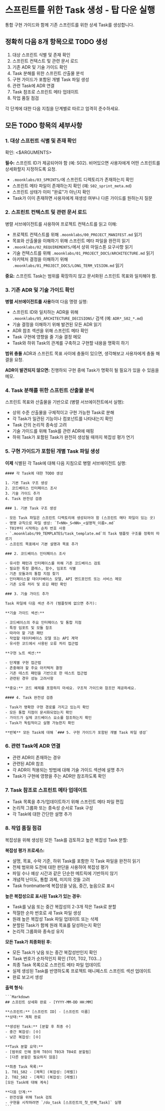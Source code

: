 # 스프린트를 위한 Task 생성 - 탑 다운 실행

통합 구현 가이드와 함께 기존 스프린트를 위한 상세 Task를 생성합니다.

## 정확히 다음 8개 항목으로 TODO 생성

1. 대상 스프린트 식별 및 존재 확인
2. 스프린트 컨텍스트 및 관련 문서 로드
3. 기존 ADR 및 기술 가이드 확인
4. Task 분해를 위한 스프린트 산출물 분석
5. 구현 가이드가 포함된 개별 Task 파일 생성
6. 관련 Task에 ADR 연결
7. Task 참조로 스프린트 메타 업데이트
8. 작업 품질 점검

각 단계에 대한 다음 지침을 단계별로 따르고 엄격히 준수하세요.

## 모든 TODO 항목의 세부사항

### 1. 대상 스프린트 식별 및 존재 확인

확인: <$ARGUMENTS>

**필수:** 스프린트 ID가 제공되어야 함 (예: S02). 비어있으면 사용자에게 어떤 스프린트를 상세화할지 지정하도록 요청.

- `.moonklabs/03_SPRINTS/`에 스프린트 디렉토리가 존재하는지 확인
- 스프린트 메타 파일이 존재하는지 확인 (예: `S02_sprint_meta.md`)
- 스프린트 상태가 이미 "완료"가 아닌지 확인
- Task가 이미 존재하면 사용자에게 재생성 여부나 다른 가이드를 원하는지 질문

### 2. 스프린트 컨텍스트 및 관련 문서 로드

병렬 서브에이전트를 사용하여 프로젝트 컨텍스트를 읽고 이해:

- 프로젝트 컨텍스트를 위해 `.moonklabs/00_PROJECT_MANIFEST.md` 읽기
- 목표와 산출물을 이해하기 위해 스프린트 메타 파일을 완전히 읽기
- `.moonklabs/02_REQUIREMENTS/`에서 상위 마일스톤 요구사항 읽기
- 기술 컨텍스트를 위해 `.moonklabs/01_PROJECT_DOCS/ARCHITECTURE.md` 읽기
- 아키텍처 결정을 이해하기 위해 `.moonklabs/01_PROJECT_DOCS/LONG_TERM_VISION.md` 읽기

**중요:** 스프린트 Task는 범위를 확장하지 않고 문서화된 스프린트 목표와 일치해야 함.

### 3. 기존 ADR 및 기술 가이드 확인

**병렬 서브에이전트를 사용**하여 다음 명령 실행:

- 스프린트 ID와 일치하는 ADR을 위해 `.moonklabs/05_ARCHITECTURE_DECISIONS/` 검색 (예: `ADR*_S02_*.md`)
- 기술 결정을 이해하기 위해 발견된 모든 ADR 읽기
- ADR 참조 섹션을 위해 스프린트 메타 확인
- Task 구현에 영향을 줄 기술 결정 메모
- Task와 하위 Task의 관계를 구축하고 구현할 내용을 명확히 하기

**범위 충돌** ADR과 스프린트 목표 사이에 충돌이 있으면, 생각해보고 사용자에게 충돌 해결을 요청.

**ADR이 발견되지 않으면:** 진행하되 구현 중에 Task가 명확히 될 필요가 있을 수 있음을 메모.

### 4. Task 분해를 위한 스프린트 산출물 분석

스프린트 목표와 산출물을 기반으로 (병렬 서브에이전트에서 실행):

- 상위 수준 산출물을 구체적이고 구현 가능한 Task로 분해
- 각 Task가 일관된 기능이나 컴포넌트를 나타내는지 확인
- Task 간의 논리적 종속성 고려
- 기술 가이드를 위해 Task를 관련 ADR에 매핑
- 하위 Task가 포함된 Task가 완전히 생성될 때까지 복잡성 평가 연기

### 5. 구현 가이드가 포함된 개별 Task 파일 생성

**이제** 식별된 각 Task에 대해 다음 지침으로 병렬 서브에이전트 실행:

    #### 각 Task에 대한 TODO 생성

    1. 기본 Task 구조 생성
    2. 코드베이스 인터페이스 조사
    3. 기술 가이드 추가
    4. Task 완전성 검증

    ### 1. 기본 Task 구조 생성

    - 모든 Task 파일은 스프린트 디렉토리에 생성되어야 함 (스프린트 메타 파일이 있는 곳)
    - 명명 규칙으로 파일 생성: `T<NN>_S<NN>_<설명적_이름>.md`
    - T01부터 시작하는 순차 번호 사용
    - `.moonklabs/99_TEMPLATES/task_template.md`의 Task 템플릿 구조를 정확히 따르기
    - 스프린트 목표에서 기본 설명과 목표 추가

    ### 2. 코드베이스 인터페이스 조사

    - 유사한 패턴과 인터페이스를 위해 기존 코드베이스 검토
    - 필요한 특정 클래스, 함수, 임포트 식별
    - 기존 모듈과의 통합 지점 찾기
    - 인터페이스할 데이터베이스 모델, API 엔드포인트 또는 서비스 메모
    - 기존 오류 처리 및 로깅 패턴 확인

    ### 3. 기술 가이드 추가

    Task 파일에 다음 섹션 추가 (템플릿에 없으면 추가):

    **기술 가이드 섹션:**

    - 코드베이스의 주요 인터페이스 및 통합 지점
    - 특정 임포트 및 모듈 참조
    - 따라야 할 기존 패턴
    - 작업할 데이터베이스 모델 또는 API 계약
    - 유사한 코드에서 사용된 오류 처리 접근법

    **구현 노트 섹션:**

    - 단계별 구현 접근법
    - 존중해야 할 주요 아키텍처 결정
    - 기존 테스트 패턴을 기반으로 한 테스트 접근법
    - 관련된 경우 성능 고려사항

    **중요:** 코드 예제를 포함하지 마세요. 구조적 가이드와 참조만 제공하세요.

    #### 4. Task 완전성 검증

    - Task가 명확한 구현 경로를 가지고 있는지 확인
    - 모든 통합 지점이 문서화되었는지 확인
    - 가이드가 실제 코드베이스 요소를 참조하는지 확인
    - Task가 독립적이고 실행 가능한지 확인

    **반복** 모든 Task에 대해 `### 5. 구현 가이드가 포함된 개별 Task 파일 생성`

### 6. 관련 Task에 ADR 연결

- 관련 ADR이 존재하는 경우
- 관련된 ADR 참조
- 각 ADR이 적용되는 방법에 대해 기술 가이드 섹션에 설명 추가
- Task가 구현에 영향을 주는 ADR만 참조하도록 확인

### 7. Task 참조로 스프린트 메타 업데이트

- Task 목록을 추가/업데이트하기 위해 스프린트 메타 파일 편집
- 논리적 그룹화 또는 종속성 순서로 Task 구성
- 각 Task에 대한 간단한 설명 추가

### 8. 작업 품질 점검

복잡성을 위해 생성된 모든 Task를 검토하고 높은 복잡성 Task 분할:

**복잡성 평가 프로세스:**

- 설명, 목표, 수락 기준, 하위 Task를 포함한 각 Task 파일을 완전히 읽기
- 전체 범위와 도전에 대한 판단을 사용하여 복잡성 평가
- 파일 수나 예상 시간과 같은 단순한 메트릭에 기반하지 않기
- 개념적 난이도, 통합 과제, 미지의 것들 고려
- Task frontmatter에 복잡성을 낮음, 중간, 높음으로 표시

**높은 복잡성으로 표시된 Task가 있는 경우:**

- Task를 낮음 또는 중간 복잡성의 2-3개 작은 Task로 분할
- 적절한 순차 번호로 새 Task 파일 생성
- 원래 높은 복잡성 Task 파일 업데이트 또는 삭제
- 분할된 Task가 함께 원래 목표를 달성하는지 확인
- 논리적 그룹화와 종속성 유지

**모든 Task가 최종화된 후:**

- 모든 Task가 낮음 또는 중간 복잡성만인지 확인
- Task 번호가 순차적인지 확인 (T01, T02, T03...)
- 최종 Task 목록으로 스프린트 메타 파일 업데이트
- 실제 생성된 Task를 반영하도록 프로젝트 매니페스트 스프린트 섹션 업데이트
- 완료 보고서 생성

**출력 형식:**

    ```Markdown
    ## 스프린트 상세화 완료 - [YYYY-MM-DD HH:MM]

    **스프린트:** [스프린트 ID] - [스프린트 이름]
    **상태:** 계획 완료

    **생성된 Task:** [분할 후 최종 수]
    - 중간 복잡성: [수]
    - 낮은 복잡성: [수]

    **Task 분할 요약:**
    - [범위로 인해 원래 T03이 T03과 T04로 분할됨]
    - [다른 분할은 필요하지 않음]

    **최종 Task 목록:**
    1. T01_S02 - [제목] (복잡성: [레벨])
    2. T02_S02 - [제목] (복잡성: [레벨])
    [모든 Task에 대해 계속]

    **다음 단계:**
    - 완전성을 위해 Task 검토
    - 구현을 시작하려면 `/do_task [스프린트의_첫_번째_Task]` 실행
    ```
